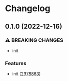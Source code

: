 # Changelog

## 0.1.0 (2022-12-16)


### ⚠ BREAKING CHANGES

* init

### Features

* init ([2978863](https://github.com/dev-standard/template/commit/2978863063fa0cf6c2c7e7e2f390db76cab74664))